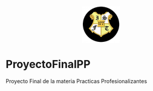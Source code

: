 <img style="display: block; margin-left: auto; margin-right: auto;" src="./logo_Circ.png">

# ProyectoFinalPP 
Proyecto Final de la materia Practicas Profesionalizantes
